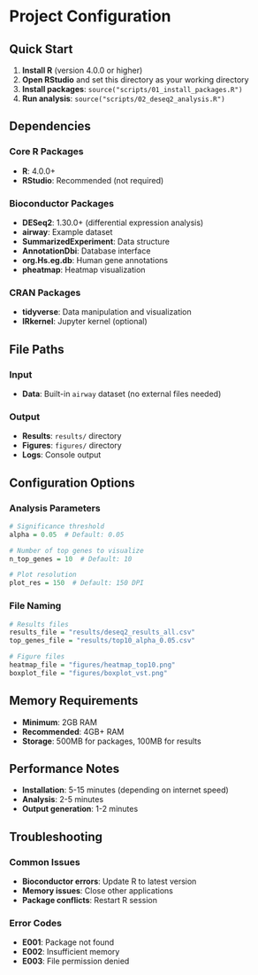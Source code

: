 # Project Configuration

## Quick Start

1. **Install R** (version 4.0.0 or higher)
2. **Open RStudio** and set this directory as your working directory
3. **Install packages**: `source("scripts/01_install_packages.R")`
4. **Run analysis**: `source("scripts/02_deseq2_analysis.R")`

## Dependencies

### Core R Packages

-   **R**: 4.0.0+
-   **RStudio**: Recommended (not required)

### Bioconductor Packages

-   **DESeq2**: 1.30.0+ (differential expression analysis)
-   **airway**: Example dataset
-   **SummarizedExperiment**: Data structure
-   **AnnotationDbi**: Database interface
-   **org.Hs.eg.db**: Human gene annotations
-   **pheatmap**: Heatmap visualization

### CRAN Packages

-   **tidyverse**: Data manipulation and visualization
-   **IRkernel**: Jupyter kernel (optional)

## File Paths

### Input

-   **Data**: Built-in `airway` dataset (no external files needed)

### Output

-   **Results**: `results/` directory
-   **Figures**: `figures/` directory
-   **Logs**: Console output

## Configuration Options

### Analysis Parameters

```r
# Significance threshold
alpha = 0.05  # Default: 0.05

# Number of top genes to visualize
n_top_genes = 10  # Default: 10

# Plot resolution
plot_res = 150  # Default: 150 DPI
```

### File Naming

```r
# Results files
results_file = "results/deseq2_results_all.csv"
top_genes_file = "results/top10_alpha_0.05.csv"

# Figure files
heatmap_file = "figures/heatmap_top10.png"
boxplot_file = "figures/boxplot_vst.png"
```

## Memory Requirements

-   **Minimum**: 2GB RAM
-   **Recommended**: 4GB+ RAM
-   **Storage**: 500MB for packages, 100MB for results

## Performance Notes

-   **Installation**: 5-15 minutes (depending on internet speed)
-   **Analysis**: 2-5 minutes
-   **Output generation**: 1-2 minutes

## Troubleshooting

### Common Issues

-   **Bioconductor errors**: Update R to latest version
-   **Memory issues**: Close other applications
-   **Package conflicts**: Restart R session

### Error Codes

-   **E001**: Package not found
-   **E002**: Insufficient memory
-   **E003**: File permission denied
